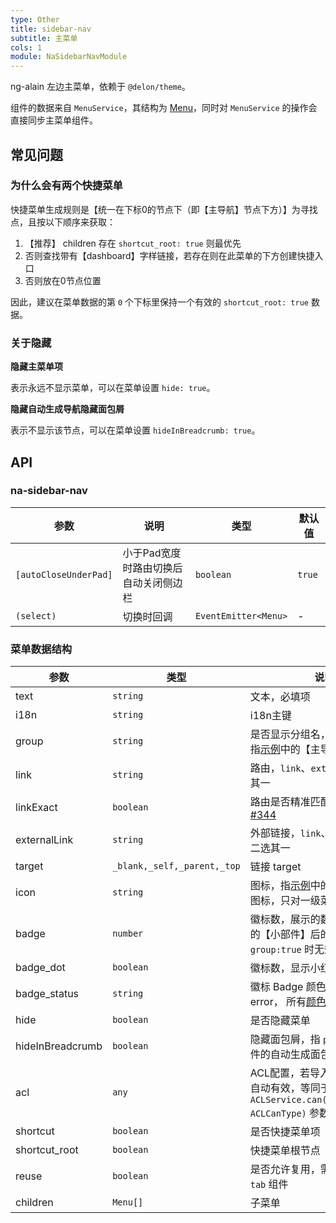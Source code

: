 ```yaml
---
type: Other
title: sidebar-nav
subtitle: 主菜单
cols: 1
module: NaSidebarNavModule
---
```


ng-alain 左边主菜单，依赖于 `@delon/theme`。

组件的数据来自 `MenuService`，其结构为 [Menu](https://github.com/cipchk/delon/blob/master/packages/theme/src/services/menu/menu.service.ts)，同时对 `MenuService` 的操作会直接同步主菜单组件。

## 常见问题

### 为什么会有两个快捷菜单

快捷菜单生成规则是【统一在下标0的节点下（即【主导航】节点下方）】为寻找点，且按以下顺序来获取：

1. 【推荐】 children 存在 `shortcut_root: true` 则最优先
2. 否则查找带有【dashboard】字样链接，若存在则在此菜单的下方创建快捷入口
3. 否则放在0节点位置

因此，建议在菜单数据的第 `0` 个下标里保持一个有效的 `shortcut_root: true` 数据。

### 关于隐藏

**隐藏主菜单项**

表示永远不显示菜单，可以在菜单设置 `hide: true`。

**隐藏自动生成导航隐藏面包屑**

表示不显示该节点，可以在菜单设置 `hideInBreadcrumb: true`。

## API

### na-sidebar-nav

参数 | 说明 | 类型 | 默认值
----|------|-----|------
`[autoCloseUnderPad]` | 小于Pad宽度时路由切换后自动关闭侧边栏 | `boolean` | `true`
`(select)` | 切换时回调 | `EventEmitter<Menu>` | -

### 菜单数据结构

参数 | 类型 | 说明
----|------|-----
text | `string` | 文本，必填项
i18n | `string` | i18n主键
group | `string` | 是否显示分组名，默认：`true`，指[示例](https://cipchk.github.io/ng-alain/)中的【主导航】字样
link | `string` | 路由，`link`、`externalLink` 二选其一
linkExact | `boolean` | 路由是否精准匹配，默认：`false` [#344](https://github.com/cipchk/ng-alain/issues/344)
externalLink | `string` | 外部链接，`link`、`externalLink` 二选其一
target | `_blank,_self,_parent,_top` | 链接 target
icon | `string` | 图标，指[示例](https://cipchk.github.io/ng-alain/)中的【仪表盘】前图标，只对一级菜单有效
badge | `number` | 徽标数，展示的数字，指[示例](https://cipchk.github.io/ng-alain/)中的【小部件】后的红色块。（注：`group:true` 时无效）
badge_dot | `boolean` | 徽标数，显示小红点
badge_status | `string` | 徽标 Badge 颜色 （默认：error， 所有[颜色值](https://next.ng-alain.com/theme/tool#%E8%89%B2%E5%BD%A9)
hide | `boolean` | 是否隐藏菜单
hideInBreadcrumb | `boolean` | 隐藏面包屑，指 `page-header` 组件的自动生成面包屑时有效
acl | `any` | ACL配置，若导入 `@delon/acl` 时自动有效，等同于 `ACLService.can(roleOrAbility: ACLCanType)` 参数值
shortcut | `boolean` | 是否快捷菜单项
shortcut_root | `boolean` | 快捷菜单根节点
reuse | `boolean` | 是否允许复用，需配合 `reuse-tab` 组件
children | `Menu[]` | 子菜单

